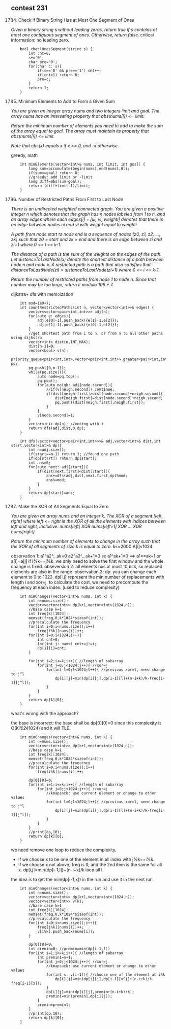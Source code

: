 ## contest 231

1784. Check if Binary String Has at Most One Segment of Ones
<em>
Given a binary string s ​​​​​without leading zeros, return true​​​ if s contains at most one contiguous segment of ones. Otherwise, return false.
</em>
critical information: no leading zero.

```
    bool checkOnesSegment(string s) {
        int cnt=0;
        s+='0';
        char pre='0';
        for(char c: s){
            if(c=='0' && pre=='1') cnt++;
            if(cnt>1) return 0;
            pre=c;
        }
        return 1;
    }
```


1785. Minimum Elements to Add to Form a Given Sum

<em>
You are given an integer array nums and two integers limit and goal. The array nums has an interesting property that abs(nums[i]) <= limit.

Return the minimum number of elements you need to add to make the sum of the array equal to goal. The array must maintain its property that abs(nums[i]) <= limit.

Note that abs(x) equals x if x >= 0, and -x otherwise.
</em>

greedy, math

```
    int minElements(vector<int>& nums, int limit, int goal) {
        long sum=accumulate(begin(nums),end(nums),0l);
        if(sum==goal) return 0;
        //greedy: add limit or -limit
        long diff=abs(sum-goal);
        return (diff+limit-1)/limit;
    }
```

1786. Number of Restricted Paths From First to Last Node
<em>
There is an undirected weighted connected graph. You are given a positive integer n which denotes that the graph has n nodes labeled from 1 to n, and an array edges where each edges[i] = [ui, vi, weighti] denotes that there is an edge between nodes ui and vi with weight equal to weighti.

A path from node start to node end is a sequence of nodes [z0, z1, z2, ..., zk] such that z0 = start and zk = end and there is an edge between zi and zi+1 where 0 <= i <= k-1.

The distance of a path is the sum of the weights on the edges of the path. Let distanceToLastNode(x) denote the shortest distance of a path between node n and node x. A restricted path is a path that also satisfies that distanceToLastNode(zi) > distanceToLastNode(zi+1) where 0 <= i <= k-1.

Return the number of restricted paths from node 1 to node n. Since that number may be too large, return it modulo 109 + 7.
</em>

dijkstra+ dfs with memoization

```
    int mod=1e9+7;
    int countRestrictedPaths(int n, vector<vector<int>>& edges) {
        vector<vector<pair<int,int>>> adj(n);
        for(auto e: edges){
            adj[e[0]-1].push_back({e[1]-1,e[2]});
            adj[e[1]-1].push_back({e[0]-1,e[2]});
        }
        //get shortest path from i to n. or from n to all other paths using dijkstra
        vector<int> dist(n,INT_MAX);
        dist[n-1]=0;
        vector<bool> v(n);
        priority_queue<pair<int,int>,vector<pair<int,int>>,greater<pair<int,int>>> pq;
        pq.push({0,n-1});
        while(pq.size()){
            auto node=pq.top();
            pq.pop();
            for(auto neigh: adj[node.second]){
                //if(v[neigh.second]) continue;
                if(dist[neigh.first]>dist[node.second]+neigh.second){
                    dist[neigh.first]=dist[node.second]+neigh.second;
                    pq.push({dist[neigh.first],neigh.first});
                }
            }
            v[node.second]=1;
        }
        vector<int> dp(n); //ending with i
        return dfs(adj,dist,0,dp);
    }
    
    int dfs(vector<vector<pair<int,int>>>& adj,vector<int>& dist,int start,vector<int>& dp){
        int n=adj.size();
        if(start==n-1) return 1; //found one path
        if(dp[start]) return dp[start];
        int ans=0;
        for(auto next: adj[start]){
            if(dist[next.first]<dist[start]){
                ans+=dfs(adj,dist,next.first,dp)%mod;
                ans%=mod;
            }
        }
        return dp[start]=ans;
    }
```	

1787. Make the XOR of All Segments Equal to Zero
<em>
You are given an array nums​​​ and an integer k​​​​​. The XOR of a segment [left, right] where left <= right is the XOR of all the elements with indices between left and right, inclusive: nums[left] XOR nums[left+1] XOR ... XOR nums[right].

Return the minimum number of elements to change in the array such that the XOR of all segments of size k​​​​​​ is equal to zero.
</em>
k<=2000
A[i]<1024

observation 1:
a1^a2^...ak=0
a2^a3^...ak+1=0
so a1^ak+1=0  ==>  a1==ak+1 or a[i]=a[j] if i%k==j%k.
we only need to solve the first window and the whole change is fixed.
obseversion 2: 
all elments has at most 10 bits, so replaced elements are also in the range.
observation 3:
dp: you can change each element to 0 to 1023.
dp[i,j] represent the min number of replacements with length i and xor=j.
to calculate the cost, we need to precompute the frequency at each index. (used to reduce complexity)

```
    int minChanges(vector<int>& nums, int k) {
        int n=nums.size();
		vector<vector<int>> dp(k+1,vector<int>(1024,n));
		//base case k=1
		int freq[k][1024];
        memset(freq,0,k*1024*sizeof(int));
		//precalculate the frequency
		for(int i=0;i<nums.size();i++)
			freq[i%k][nums[i]]++;
		for(int i=0;i<1024;i++){
			int cnt=0;
			for(int j: nums) cnt+=j!=i;
			dp[1][i]=cnt;
		}

		for(int i=2;i<=k;i++){ //length of subarray
			for(int j=0;j<1024;j++){ //xor=j
				for(int l=0;l<1024;l++){ //previous xor=l, need change to j^l
					dp[i][j]=min(dp[i][j],dp[i-1][l]+(n-i+k)/k-freq[i-1][j^l]);
				}
			}
		}
		return dp[k][0];
    }
```	
what's wrong with the approach?

the base is incorrect: the base shall be dp[0][0]=0
since this complexity is O(K*1024*1024) and it will TLE.
```
    int minChanges(vector<int>& nums, int k) {
        int n=nums.size();
		vector<vector<int>> dp(k+1,vector<int>(1024,n));
		//base case k=1
		int freq[k][1024];
        memset(freq,0,k*1024*sizeof(int));
		//precalculate the frequency
		for(int i=0;i<nums.size();i++)
			freq[i%k][nums[i]]++;

        dp[0][0]=0;
		for(int i=1;i<=k;i++){ //length of subarray
			for(int j=0;j<1024;j++){ //xor=j
                //knapsack: use current element or change to other values
				for(int l=0;l<1024;l++){ //previous xor=l, need change to j^l
					dp[i][j]=min(dp[i][j],dp[i-1][l]+(n-i+k)/k-freq[i-1][j^l]);
				}
			}
		}
        //print(dp,10);
		return dp[k][0];
    }
```

we need remove one loop to reduce the complexity.
- if we choose x to be one of the element in all index with j%k==i%k.	
- if we choose x not above, freq is 0, and the 2nd item is the same for all x.
dp[i,j]=min(dp[i-1,l])+(n-i+k)/k loop all l.

the idea is to get the min(dp[i-1,x]) in the run and use it in the next run.

```
    int minChanges(vector<int>& nums, int k) {
        int n=nums.size();
		vector<vector<int>> dp(k+1,vector<int>(1024,n));
        vector<vector<int>> v(k);
		//base case k=1
		int freq[k][1024];
        memset(freq,0,k*1024*sizeof(int));
		//precalculate the frequency
		for(int i=0;i<nums.size();i++){
			freq[i%k][nums[i]]++;
            v[i%k].push_back(nums[i]);
        }

        dp[0][0]=0;
        int premin=0; //premin=min(dp[i-1,l])
		for(int i=1;i<=k;i++){ //length of subarray
            int premin1=n+1;
			for(int j=0;j<1024;j++){ //xor=j
                //knapsack: use current element or change to other values
				for(int x: v[i-1]){ //choose one of the element at i%k
					dp[i][j]=min(dp[i][j],dp[i-1][x^j]+(n-i+k)/k-freq[i-1][x]);
				}
                dp[i][j]=min(dp[i][j],premin+(n-i+k)/k);
                premin1=min(premin1,dp[i][j]);
			}
            premin=premin1;
		}
        //print(dp,10);
		return dp[k][0];
    }
```	



